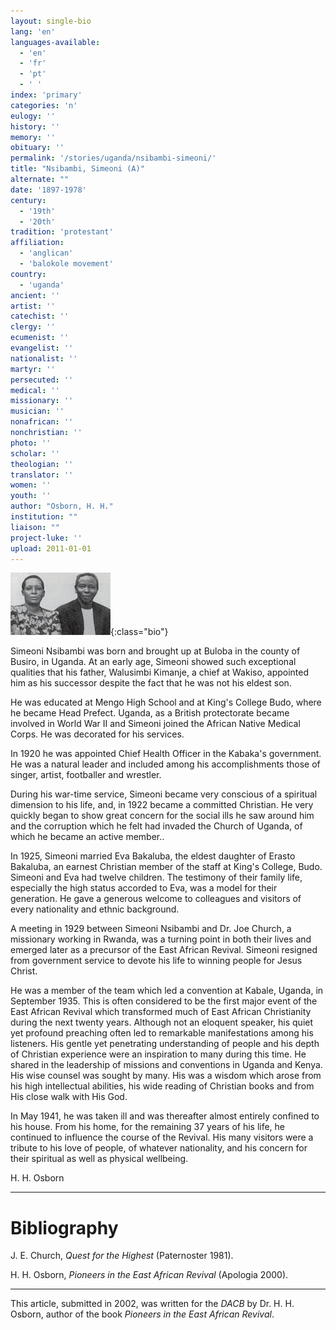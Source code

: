 ```yaml
---
layout: single-bio
lang: 'en'
languages-available:
  - 'en'
  - 'fr'
  - 'pt'
  - ' '
index: 'primary'
categories: 'n'
eulogy: ''
history: ''
memory: ''
obituary: ''
permalink: '/stories/uganda/nsibambi-simeoni/'
title: "Nsibambi, Simeoni (A)"
alternate: ""
date: '1897-1978'
century:
  - '19th'
  - '20th'
tradition: 'protestant'
affiliation:
  - 'anglican'
  - 'balokole movement'
country:
  - 'uganda'
ancient: ''
artist: ''
catechist: ''
clergy: ''
ecumenist: ''
evangelist: ''
nationalist: ''
martyr: ''
persecuted: ''
medical: ''
missionary: ''
musician: ''
nonafrican: ''
nonchristian: ''
photo: ''
scholar: ''
theologian: ''
translator: ''
women: ''
youth: ''
author: "Osborn, H. H."
institution: ""
liaison: ""
project-luke: ''
upload: 2011-01-01
---
```


![Eva and Simeoni Nsimbambi](/images/bio-pics/uganda/nsibambi-simeoni/nsimbambi--simeoni-eva-small.jpg){:class="bio"}

Simeoni Nsibambi was born and brought up at Buloba in the county of Busiro, in Uganda.  At an early age, Simeoni showed such exceptional qualities that his father, Walusimbi Kimanje, a chief at Wakiso, appointed him as his successor despite the fact that he was not his eldest son.

He was educated at Mengo High School and at King's College Budo, where he became Head Prefect.  Uganda, as a British protectorate became involved in World War II and Simeoni joined the African Native Medical Corps. He was decorated for his services.

In 1920 he was appointed Chief Health Officer in the Kabaka's government.  He was a natural leader and included among his accomplishments those of singer, artist, footballer and wrestler.

During his war-time service, Simeoni became very conscious of a spiritual dimension to his life, and, in 1922 became a committed Christian.  He very quickly began to show great concern for the social ills he saw around him and the corruption which he felt had invaded the Church of Uganda, of which he became an active member..

In 1925, Simeoni married Eva Bakaluba, the eldest daughter of Erasto Bakaluba, an earnest Christian member of the staff at King's College, Budo.  Simeoni and Eva had twelve children. The testimony of their family life, especially the high status accorded to Eva, was a model for their generation.  He gave a generous welcome to colleagues and visitors of every nationality and ethnic background.

A meeting in 1929 between Simeoni Nsibambi and Dr. Joe Church, a missionary working in Rwanda, was a turning point in both their lives and emerged later as a precursor of the East African Revival.  Simeoni resigned from government service to devote his life to winning people for Jesus Christ.

He was a member of the team which led a convention at Kabale, Uganda, in September 1935.  This is often considered to be the first major event of the East African Revival which transformed much of East African Christianity during the next twenty years.  Although not an eloquent speaker, his quiet yet profound preaching often led to remarkable manifestations among his listeners.  His gentle yet penetrating understanding of people and his depth of Christian experience were an inspiration to many during this time.  He shared in the leadership of missions and conventions in Uganda and Kenya. His wise counsel was sought by many.  His was a wisdom which arose from his high intellectual abilities, his wide reading of Christian books and from His close walk with His God.

In May 1941, he was taken ill and was thereafter almost entirely confined to his house.  From his home, for the remaining 37 years of his life, he continued to influence the course of the Revival.  His many visitors were a tribute to his love of people, of whatever nationality, and his concern for their spiritual as well as physical wellbeing.

H. H. Osborn

---

# Bibliography

J. E. Church, *Quest for the Highest*   (Paternoster  1981).

H. H. Osborn,  *Pioneers in the East African Revival*  (Apologia 2000).

---

This article, submitted in 2002, was written for the *DACB* by Dr. H. H. Osborn, author of the book *Pioneers in the East African Revival*.